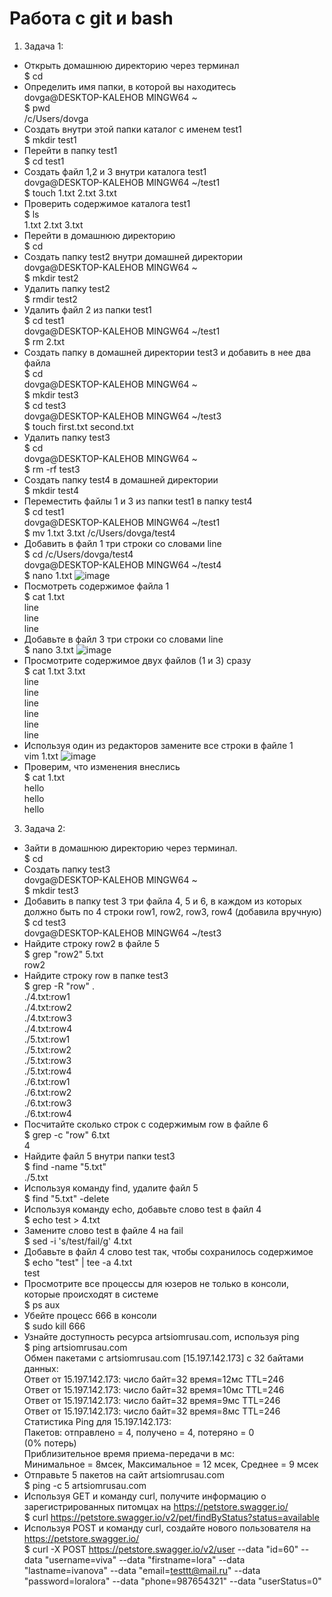 # Работа с git и bash
1. Задача 1:
- Открыть домашнюю директорию через терминал  
$ cd  
- Определить имя папки, в которой вы находитесь  
dovga@DESKTOP-KALEHOB MINGW64 ~  
$ pwd  
/c/Users/dovga
- Создать внутри этой папки каталог с именем test1  
$ mkdir test1  
- Перейти в папку test1  
$ cd test1  
- Создать файл 1,2 и 3 внутри каталога test1  
dovga@DESKTOP-KALEHOB MINGW64 ~/test1  
$ touch 1.txt 2.txt 3.txt
- Проверить содержимое каталога test1  
$ ls  
1.txt  2.txt  3.txt
- Перейти в домашнюю директорию  
$ cd
- Создать папку test2 внутри домашней директории  
dovga@DESKTOP-KALEHOB MINGW64 ~  
$ mkdir test2
- Удалить папку test2  
$ rmdir test2
- Удалить файл 2 из папки test1  
$ cd test1  
dovga@DESKTOP-KALEHOB MINGW64 ~/test1         
$ rm 2.txt
- Создать папку в домашней директории test3 и добавить в нее два файла  
$ cd  
dovga@DESKTOP-KALEHOB MINGW64 ~  
$ mkdir test3  
$ cd test3  
dovga@DESKTOP-KALEHOB MINGW64 ~/test3  
$ touch first.txt second.txt  
- Удалить папку test3  
$ cd  
dovga@DESKTOP-KALEHOB MINGW64 ~  
$ rm -rf test3
- Создать папку test4 в домашней директории  
$ mkdir test4
- Переместить файлы 1 и 3 из папки test1 в папку test4  
$  cd test1    
dovga@DESKTOP-KALEHOB MINGW64 ~/test1    
$ mv 1.txt 3.txt /c/Users/dovga/test4
- Добавить в файл 1 три строки со словами line  
$ cd /c/Users/dovga/test4  
dovga@DESKTOP-KALEHOB MINGW64 ~/test4  
$ nano 1.txt
![image](https://github.com/VikaDov/git_bash/assets/118528449/e9f23e78-fe6b-4a09-99cc-f30c3b9b06d8)
- Посмотреть содержимое файла 1  
$ cat 1.txt  
line  
line  
line
- Добавьте в файл 3 три строки со словами line  
$ nano 3.txt
![image](https://github.com/VikaDov/git_bash/assets/118528449/8362b598-584e-40c5-b3b8-8ad997922f9b)
- Просмотрите содержимое двух файлов (1 и 3) сразу  
$ cat 1.txt 3.txt  
line  
line  
line  
line  
line  
line
- Используя один из редакторов замените все строки в файле 1  
vim 1.txt
![image](https://github.com/VikaDov/git_bash/assets/118528449/be3fe7ce-2958-4b23-8664-8fa40cb25b64)
- Проверим, что изменения внеслись   
$ cat 1.txt  
hello  
hello  
hello

3. Задача 2:
- Зайти в домашнюю директорию через терминал.  
$ cd
- Создать папку test3    
dovga@DESKTOP-KALEHOB MINGW64 ~  
$ mkdir test3
- Добавить в папку test 3 три файла 4, 5 и 6, в каждом из которых должно быть по 4 строки row1, row2, row3, row4 (добавила вручную)    
$ cd test3  
dovga@DESKTOP-KALEHOB MINGW64 ~/test3
- Найдите строку row2 в файле 5    
$ grep "row2" 5.txt  
row2
- Найдите строку row в папке test3    
$ grep -R "row" .  
./4.txt:row1  
./4.txt:row2  
./4.txt:row3  
./4.txt:row4  
./5.txt:row1  
./5.txt:row2  
./5.txt:row3  
./5.txt:row4  
./6.txt:row1  
./6.txt:row2  
./6.txt:row3  
./6.txt:row4  
- Посчитайте сколько строк с содержимым row в файле 6    
$ grep -c "row" 6.txt  
4
- Найдите файл 5 внутри папки test3  
$ find -name "5.txt"  
./5.txt
- Используя команду find, удалите файл 5  
$ find "5.txt" -delete
- Используя команду echo, добавьте слово test в файл 4  
$ echo test > 4.txt
- Замените слово test в файле 4 на fail  
$ sed -i 's/test/fail/g' 4.txt
- Добавьте в файл 4 слово test так, чтобы сохранилось содержимое  
$ echo "test" | tee -a 4.txt  
test
- Просмотрите все процессы для юзеров не только в консоли, которые происходят в системе  
$ ps aux
- Убейте процесс 666 в консоли  
$ sudo kill 666
- Узнайте доступность ресурса artsiomrusau.com, используя ping  
$ ping artsiomrusau.com  
Обмен пакетами с artsiomrusau.com [15.197.142.173] с 32 байтами данных:  
Ответ от 15.197.142.173: число байт=32 время=12мс TTL=246  
Ответ от 15.197.142.173: число байт=32 время=10мс TTL=246  
Ответ от 15.197.142.173: число байт=32 время=9мс TTL=246  
Ответ от 15.197.142.173: число байт=32 время=8мс TTL=246  
Статистика Ping для 15.197.142.173:  
    Пакетов: отправлено = 4, получено = 4, потеряно = 0  
    (0% потерь)  
Приблизительное время приема-передачи в мс:  
    Минимальное = 8мсек, Максимальное = 12 мсек, Среднее = 9 мсек  
- Отправьте 5 пакетов на сайт artsiomrusau.com  
$ ping -c 5 artsiomrusau.com
- Используя GET и команду curl, получите информацию о зарегистрированных питомцах на https://petstore.swagger.io/  
$ curl https://petstore.swagger.io/v2/pet/findByStatus?status=available
- Используя POST и команду curl, создайте нового пользователя на https://petstore.swagger.io/  
$ curl -X POST https://petstore.swagger.io/v2/user --data "id=60" --data "username=viva" 
--data "firstname=lora" --data "lastname=ivanova" --data "email=testtt@mail.ru" --data "password=loralora" --data "phone=987654321" --data "userStatus=0"
